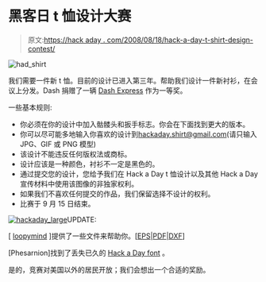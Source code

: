 # 黑客日 t 恤设计大赛

> 原文:[https://hack aday . com/2008/08/18/hack-a-day-t-shirt-design-contest/](https://hackaday.com/2008/08/18/hack-a-day-t-shirt-design-contest/)

![](../Images/7be0d08960024e99f30ca5978057964c.png "had_shirt")

我们需要一件新 t 恤。目前的设计已进入第三年。帮助我们设计一件新衬衫，在会议上分发。Dash 捐赠了一辆 [Dash Express](http://www.mahalo.com/Dash_Express) 作为一等奖。

一些基本规则:

*   你必须在你的设计中加入骷髅头和扳手标志。你会在下面找到更大的版本。
*   你可以尽可能多地输入你喜欢的设计到[hackaday.shirt@gmail.com](mailto:hackaday.shirt@gmail.com)(请只输入 JPG、GIF 或 PNG 模型)
*   该设计不能违反任何版权法或商标。
*   设计应该是一种颜色，衬衫不一定是黑色的。
*   通过提交您的设计，您给予我们在 Hack a Day t 恤设计以及其他 Hack a Day 宣传材料中使用该图像的非独家权利。
*   如果我们不喜欢任何提交的作品，我们保留选择不设计的权利。
*   比赛于 9 月 15 日结束。

[![](../Images/671cb7acc101161d3b0d87c515e1811c.png "hackaday_large")](http://hackaday.com/wp-content/uploads/2008/09/hackaday_large.png)UPDATE:

[ [loopymind](http://www.loopymind.nl/) ]提供了一些文件来帮助你。[[EPS](http://blog.mahalo.com/hackaday/art/hack-a-day_logo.eps)|[PDF](http://blog.mahalo.com/hackaday/art/hack-a-day_logo.pdf)|[DXF](http://blog.mahalo.com/hackaday/art/hack-a-day_logo.dxf)]

[Phesarnion]找到了丢失已久的 [Hack a Day font](http://simplythebest.net/fonts/fonts/checkbook.html) 。

是的，竞赛对美国以外的居民开放；我们会想出一个合适的奖励。